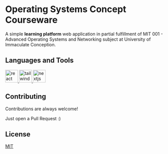 # Operating Systems Concept Courseware

A simple **learning platform** web application in partial fulfillment of MIT 001 - Advanced Operating Systems and Networking subject at University of Immaculate Conception.

## Languages and Tools

<p align="left">
  <a href="https://reactjs.org/" target="_blank">
    <img src="https://github.com/jscastanos/devicon/blob/master/icons/react/react-original-wordmark.svg" alt="react" width="40" height="40"/>
  </a>
  <a href="https://tailwindcss.com/" target="_blank">
    <img src="https://github.com/jscastanos/devicon/blob/master/icons/tailwindcss/tailwindcss-plain.svg" alt="tailwind" width="40" height="40"/>
  </a> 
  <a href="https://nextjs.org/" target="_blank">
    <img src="https://github.com/jscastanos/devicon/blob/master/icons/nextjs/nextjs-original.svg" alt="nextjs" width="40" height="40"/>
  </a>
 
</p>

## Contributing

Contributions are always welcome!

Just open a Pull Request :)

## License

[MIT](https://choosealicense.com/licenses/mit/)
